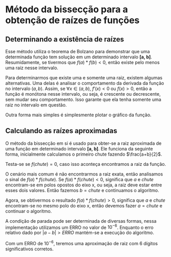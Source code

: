 # Método da bissecção para a obtenção de raízes de funções

## Determinando a existência de raízes

Esse método utiliza o teorema de Bolzano para demonstrar que uma determinada função tem solução em um determinado intervalo **[a, b]**. Resumidamente, se tivermos que $f(a) * f(b) < 0$, então existe pelo menos uma raiz nesse intervalo.

Para determinarmos que existe uma e somente uma raiz, existem algumas alternativas. Uma delas é analisar o comportamento da derivada da função no intervalo $(a, b)$.
Assim, se $\forall x \in (a, b)$, $f'(x) < 0$ ou $f(x) > 0$, então a função é monótona nesse intervalo, ou seja, é crescente ou decrescente, sem mudar seu comportamento. Isso garante que ela tenha somente uma raiz no intervalo em questão.

Outra forma mais simples é simplesmente plotar o gráfico da função.

## Calculando as raízes aproximadas

O método da bissecção em si é usado para obter-se a raiz aproximada de uma função em determinado intervalo **[a, b]**. Ele funciona da seguinte forma, inicialmente calculamos o primeiro chute fazendo $\frac{a+b}{2}$. 

Testa-se se $f(chute) = 0$, caso isso aconteça encontramos a raiz da função. 

O cenário mais comum é não encontrarmos a raiz exata, então analisamos o sinal de $f(a) * f(chute)$. Se $f(a) * f(chute) < 0$, significa que $a$ e $chute$ encontram-se em polos opostos do eixo x, ou seja, a raiz deve estar entre esses dois valores. Então fazemos $b = chute$ e continuamos o algoritmo.

Agora, se obtivermos o resultado $f(a) * f(chute) > 0$, significa que $a$ e $chute$ encontram-se no mesmo polo do eixo x, então devemos fazer $a = chute$ e continuar o algoritmo.

A condição de parada pode ser determinada de diversas formas, nessa implementação utilizamos um ERRO no valor de $10^{-6}$. Enquanto o erro relativo dado por $|a-b| > ERRO$ mantém-se a execução do algoritmo.

Com um ERRO de $10^{-6}$, teremos uma aproximação de raiz com 6 dígitos significativos corretos.